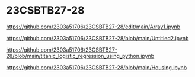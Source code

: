 # 23CSBTB27-28
https://github.com/2303a51706/23CSBTB27-28/edit/main/Array1.ipynb

https://github.com/2303a51706/23CSBTB27-28/blob/main/Untitled2.ipynb

https://github.com/2303a51706/23CSBTB27-28/blob/main/titanic_logistic_regression_using_python.ipynb

https://github.com/2303a51706/23CSBTB27-28/blob/main/Housing.ipynb






